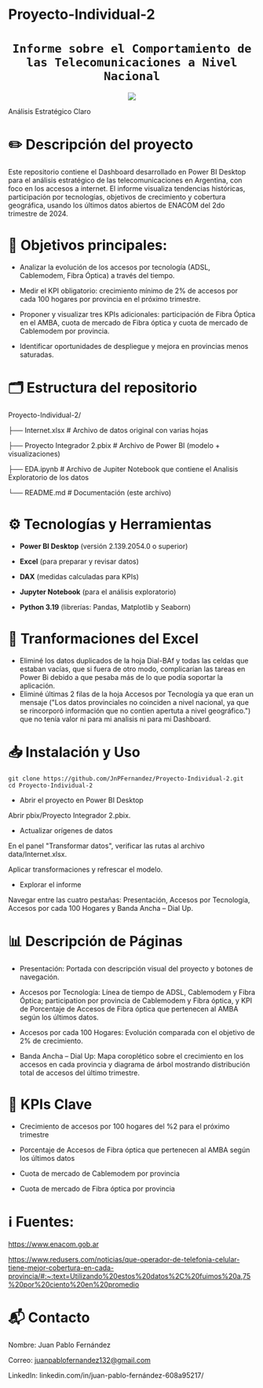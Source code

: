 # Proyecto-Individual-2

# <h1 align="center">**`Informe sobre el Comportamiento de las Telecomunicaciones a Nivel Nacional`**</h1>
<p align='center'>
<img src ="https://d31uz8lwfmyn8g.cloudfront.net/Assets/logo-henry-white-lg.png">
<p>
Análisis Estratégico Claro

# ✏️ Descripción del proyecto
Este repositorio contiene el Dashboard desarrollado en Power BI Desktop para el análisis estratégico de las telecomunicaciones en Argentina, con foco en los accesos a internet. El informe visualiza tendencias históricas, participación por tecnologías, objetivos de crecimiento y cobertura geográfica, usando los últimos datos abiertos de ENACOM del 2do trimestre de 2024.

# 🔎 Objetivos principales:

- Analizar la evolución de los accesos por tecnología (ADSL, Cablemodem, Fibra Óptica) a través del tiempo.

- Medir el KPI obligatorio: crecimiento mínimo de 2% de accesos por cada 100 hogares por provincia en el próximo trimestre.

- Proponer y visualizar tres KPIs adicionales: participación de Fibra Óptica en el AMBA, cuota de mercado de Fibra óptica y cuota de mercado de Cablemodem por provincia.

- Identificar oportunidades de despliegue y mejora en provincias menos saturadas.

# 🗂️ Estructura del repositorio

Proyecto-Individual-2/

├── Internet.xlsx         # Archivo de datos original con varias hojas

├── Proyecto Integrador 2.pbix   # Archivo de Power BI (modelo + visualizaciones)

├── EDA.ipynb                  # Archivo de Jupiter Notebook que contiene el Analisis Exploratorio de los datos

└── README.md                 # Documentación (este archivo)

# ⚙️ Tecnologías y Herramientas

- **Power BI Desktop** (versión 2.139.2054.0 o superior)

- **Excel** (para preparar y revisar datos)

- **DAX** (medidas calculadas para KPIs)

- **Jupyter Notebook** (para el análisis exploratorio)
  
- **Python 3.19** (librerías: Pandas, Matplotlib y Seaborn)

# 🔁 Tranformaciones del Excel

- Eliminé los datos duplicados de la hoja Dial-BAf y todas las celdas que estaban vacías, que si fuera de otro modo, complicarían las tareas en Power Bi debido a que pesaba más de lo que podía soportar la aplicación.
- Eliminé últimas 2 filas de la hoja Accesos por Tecnología ya que eran un mensaje ("Los datos provinciales no coinciden a nivel nacional, ya que se rincorporó información que no contien apertuta a nivel geográfico.") que no tenía valor ni para mi analisis ni para mi Dashboard.

# 📥 Instalación y Uso
```
git clone https://github.com/JnPFernandez/Proyecto-Individual-2.git
cd Proyecto-Individual-2
```
- Abrir el proyecto en Power BI Desktop

Abrir pbix/Proyecto Integrador 2.pbix.

- Actualizar orígenes de datos

En el panel "Transformar datos", verificar las rutas al archivo data/Internet.xlsx.

Aplicar transformaciones y refrescar el modelo.

- Explorar el informe 

Navegar entre las cuatro pestañas: Presentación, Accesos por Tecnología, Accesos por cada 100 Hogares y Banda Ancha – Dial Up.

# 📊 Descripción de Páginas

- Presentación: Portada con descripción visual del proyecto y botones de navegación.

- Accesos por Tecnología: Línea de tiempo de ADSL, Cablemodem y Fibra Óptica; participation por provincia de Cablemodem y Fibra óptica, y KPI de Porcentaje de Accesos de Fibra óptica que pertenecen al AMBA según los últimos datos.

- Accesos por cada 100 Hogares: Evolución comparada con el objetivo de 2% de crecimiento.

- Banda Ancha – Dial Up: Mapa coroplético sobre el crecimiento en los accesos en cada provincia y diagrama de árbol mostrando distribución total de accesos del último trimestre.

# 🎯 KPIs Clave

- Crecimiento de accesos por 100 hogares del %2 para el próximo trimestre

- Porcentaje de Accesos de Fibra óptica que pertenecen al AMBA según los últimos datos 

- Cuota de mercado de Cablemodem por provincia

- Cuota de mercado de Fibra óptica por provincia

# ℹ️ Fuentes:

https://www.enacom.gob.ar

https://www.redusers.com/noticias/que-operador-de-telefonia-celular-tiene-mejor-cobertura-en-cada-provincia/#:~:text=Utilizando%20estos%20datos%2C%20fuimos%20a,75%20por%20ciento%20en%20promedio

# 📬 Contacto

Nombre: Juan Pablo Fernández

Correo: juanpablofernandez132@gmail.com

LinkedIn: linkedin.com/in/juan-pablo-fernández-608a95217/
